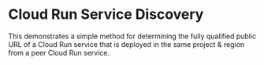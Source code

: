 # Cloud Run Service Discovery

This demonstrates a simple method for determining the fully qualified public URL of a Cloud Run service that is deployed in the same project & region from a peer Cloud Run service.